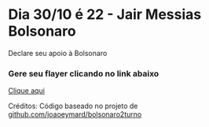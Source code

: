 # Dia 30/10 é 22 - Jair Messias Bolsonaro
Declare seu apoio à Bolsonaro

### Gere seu flayer clicando no link abaixo
[Clique aqui](https://pedronascimento.github.io/apoio22bolsonaro/)


Créditos: Código baseado no projeto de [github.com/joaoeymard/bolsonaro2turno](https://github.com/joaoeymard/bolsonaro2turno)
